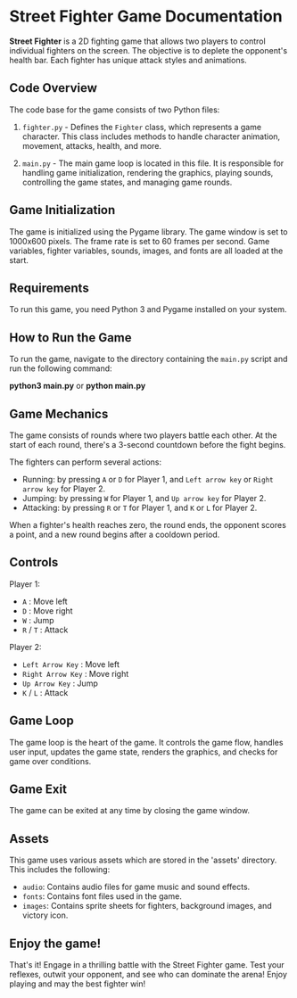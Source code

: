 # Street Fighter Game Documentation

**Street Fighter** is a 2D fighting game that allows two players to control individual fighters on the screen. The objective is to deplete the opponent's health bar. Each fighter has unique attack styles and animations.

## Code Overview

The code base for the game consists of two Python files:

1. `fighter.py` - Defines the `Fighter` class, which represents a game character. This class includes methods to handle character animation, movement, attacks, health, and more.

2. `main.py` - The main game loop is located in this file. It is responsible for handling game initialization, rendering the graphics, playing sounds, controlling the game states, and managing game rounds.

## Game Initialization

The game is initialized using the Pygame library. The game window is set to 1000x600 pixels. The frame rate is set to 60 frames per second. Game variables, fighter variables, sounds, images, and fonts are all loaded at the start.

## Requirements

To run this game, you need Python 3 and Pygame installed on your system.

## How to Run the Game

To run the game, navigate to the directory containing the `main.py` script and run the following command:

**python3 main.py** or **python main.py**

## Game Mechanics

The game consists of rounds where two players battle each other. At the start of each round, there's a 3-second countdown before the fight begins.

The fighters can perform several actions:

- Running: by pressing `A` or `D` for Player 1, and `Left arrow key` or `Right arrow key` for Player 2.
- Jumping: by pressing `W` for Player 1, and `Up arrow key` for Player 2.
- Attacking: by pressing `R` or `T` for Player 1, and `K` or `L` for Player 2.

When a fighter's health reaches zero, the round ends, the opponent scores a point, and a new round begins after a cooldown period.

## Controls

Player 1:

- `A` : Move left
- `D` : Move right
- `W` : Jump
- `R` / `T` : Attack

Player 2:

- `Left Arrow Key` : Move left
- `Right Arrow Key` : Move right
- `Up Arrow Key` : Jump
- `K` / `L` : Attack

## Game Loop

The game loop is the heart of the game. It controls the game flow, handles user input, updates the game state, renders the graphics, and checks for game over conditions.

## Game Exit

The game can be exited at any time by closing the game window.

## Assets

This game uses various assets which are stored in the 'assets' directory. This includes the following:

- `audio`: Contains audio files for game music and sound effects.
- `fonts`: Contains font files used in the game.
- `images`: Contains sprite sheets for fighters, background images, and victory icon.

## Enjoy the game!

That's it! Engage in a thrilling battle with the Street Fighter game. Test your reflexes, outwit your opponent, and see who can dominate the arena! Enjoy playing and may the best fighter win!
